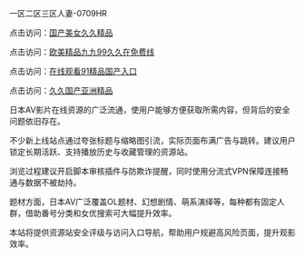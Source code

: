 一区二区三区人妻-0709HR

点击访问：<a href="https://heiliaoow5kzm.pages.dev">国产美女久久精品</a>

点击访问：<a href="https://heiliao2dmwwy.pages.dev">欧美精品九九99久久在免费线</a>

点击访问：<a href="https://heiliaoxqkkct.pages.dev">在线观看91精品国产入口</a>

点击访问：<a href="https://heiliaoow5kzm.pages.dev">久久国产亚洲精品</a>


日本AV影片在线资源的广泛流通，使用户能够方便获取所需内容，但背后的安全问题依旧存在。

不少新上线站点通过夸张标题与缩略图引流，实际页面布满广告与跳转。建议用户锁定长期活跃、支持播放历史与收藏管理的资源站。

浏览过程建议开启脚本审核插件与防欺诈提醒，同时使用分流式VPN保障连接畅通与数据不被劫持。

题材方面，日本AV广泛覆盖OL题材、幻想剧情、萌系演绎等，每种都有固定人群，借助番号分类和女优搜索可大幅提升效率。

本站将提供资源站安全评级与访问入口导航，帮助用户规避高风险页面，提升观影效率。

<span style="display:none;">[Canonical link]( https://github.com/lk20250709/782385 ）</span>
